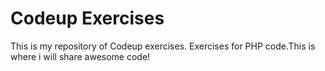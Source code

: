 # Codeup Exercises

This is my repository of Codeup exercises.
Exercises for PHP code.This is where i will share awesome code!